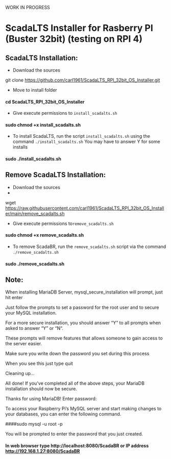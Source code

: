WORK IN PROGRESS

# ScadaLTS Installer for Rasberry PI (Buster 32bit) (testing on RPI 4)


## ScadaLTS Installation:
- Download the sources 
 

git clone https://github.com/carl1961/ScadaLTS_RPI_32bit_OS_Installer.git

- Move to install folder

#### cd ScadaLTS_RPI_32bit_OS_Installer

- Give execute permissions to `install_scadalts.sh`
 
#### sudo chmod +x install_scadalts.sh

- To install ScadaLTS, run the script `install_scadalts.sh` using the command `./install_scadalts.sh`
You may have to answer Y for some installs
#### sudo ./install_scadalts.sh

## Remove ScadaLTS Installation:
- Download the sources 
- 
wget https://raw.githubusercontent.com/carl1961/ScadaLTS_RPI_32bit_OS_Installer/main/remove_scadalts.sh

- Give execute permissions to`remove_scadalts.sh` 
 
#### sudo chmod +x remove_scadalts.sh

- To remove ScadaBR, run the `remove_scadalts.sh` script via the command `./remove_scadalts.sh`

#### sudo ./remove_scadalts.sh

## Note: 

When installing MariaDB Server, mysql_secure_installation will prompt, just hit enter

Just follow the prompts to set a password for the root user and to secure your MySQL installation.

For a more secure installation, you should answer “Y” to all prompts when asked to answer “Y” or “N“.

These prompts will remove features that allows someone to gain access to the server easier.

Make sure you write down the password you set during this process 

When you see this  just type quit 

Cleaning up...

All done!  If you've completed all of the above steps, your MariaDB
installation should now be secure.

Thanks for using MariaDB!
Enter password:


To access your Raspberry Pi’s MySQL server and start making changes to your databases, you can enter the following command.

####sudo mysql -u root -p

 You will be prompted to enter the password that you just created.


#### In web browser type   http://localhost:8080/ScadaBR  or IP address http://192.168.1.27:8080/ScadaBR
